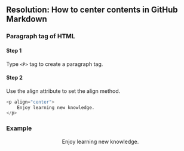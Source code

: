 ## Resolution: How to center contents in GitHub Markdown

### Paragraph tag of HTML

#### Step 1

Type `<P>` tag to create a paragraph tag.

#### Step 2

Use the align attribute to set the align method.

```python
<p align="center">
	Enjoy learning new knowledge.
</p>
```

### Example

<p align="center">
	Enjoy learning new knowledge.
</p>
